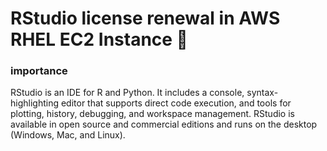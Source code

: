 
# RStudio license renewal in AWS RHEL EC2 Instance   📕

### importance

RStudio is an IDE for R and Python. It includes a console, syntax-highlighting editor that supports direct code execution, and tools for plotting, history, debugging, and workspace management. RStudio is available in open source and commercial editions and runs on the desktop (Windows, Mac, and Linux).